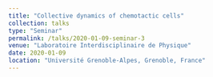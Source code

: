 ```yaml
---
title: "Collective dynamics of chemotactic cells"
collection: talks
type: "Seminar"
permalink: /talks/2020-01-09-seminar-3
venue: "Laboratoire Interdisciplinaire de Physique"
date: 2020-01-09
location: "Université Grenoble-Alpes, Grenoble, France"
---
```

